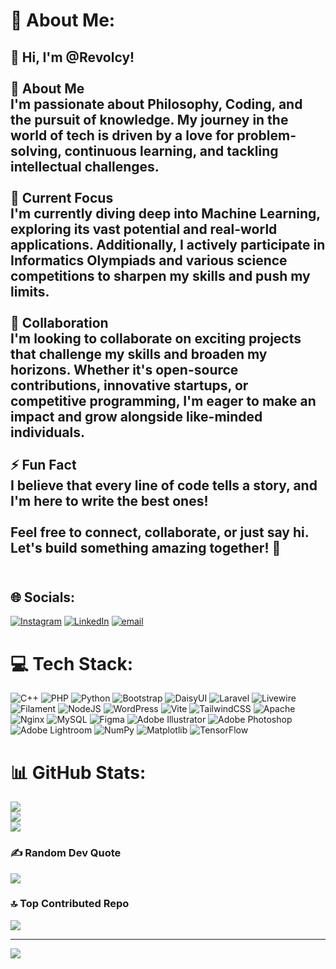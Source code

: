 # 💫 About Me:
## 👋 Hi, I'm @Revolcy!  <br><br> 👀 About Me  <br>I'm passionate about Philosophy, Coding, and the pursuit of knowledge. My journey in the world of tech is driven by a love for problem-solving, continuous learning, and tackling intellectual challenges.  <br><br>🌱 Current Focus  <br>I'm currently diving deep into Machine Learning, exploring its vast potential and real-world applications. Additionally, I actively participate in Informatics Olympiads and various science competitions to sharpen my skills and push my limits.  <br><br>💞️ Collaboration  <br>I'm looking to collaborate on exciting projects that challenge my skills and broaden my horizons. Whether it's open-source contributions, innovative startups, or competitive programming, I'm eager to make an impact and grow alongside like-minded individuals.  <br><br>⚡ Fun Fact  <br>I believe that every line of code tells a story, and I'm here to write the best ones!  <br><br>Feel free to connect, collaborate, or just say hi. Let's build something amazing together! 🚀  <br><br>


## 🌐 Socials:
[![Instagram](https://img.shields.io/badge/Instagram-%23E4405F.svg?logo=Instagram&logoColor=white)](https://instagram.com/@rvolcy_) [![LinkedIn](https://img.shields.io/badge/LinkedIn-%230077B5.svg?logo=linkedin&logoColor=white)](https://linkedin.com/in/revolcy) [![email](https://img.shields.io/badge/Email-D14836?logo=gmail&logoColor=white)](mailto:alicizations03@gmail.com) 

# 💻 Tech Stack:
![C++](https://img.shields.io/badge/c++-%2300599C.svg?style=for-the-badge&logo=c%2B%2B&logoColor=white) ![PHP](https://img.shields.io/badge/php-%23777BB4.svg?style=for-the-badge&logo=php&logoColor=white) ![Python](https://img.shields.io/badge/python-3670A0?style=for-the-badge&logo=python&logoColor=ffdd54) ![Bootstrap](https://img.shields.io/badge/bootstrap-%238511FA.svg?style=for-the-badge&logo=bootstrap&logoColor=white) ![DaisyUI](https://img.shields.io/badge/daisyui-5A0EF8?style=for-the-badge&logo=daisyui&logoColor=white) ![Laravel](https://img.shields.io/badge/laravel-%23FF2D20.svg?style=for-the-badge&logo=laravel&logoColor=white) ![Livewire](https://img.shields.io/badge/livewire-%234e56a6.svg?style=for-the-badge&logo=livewire&logoColor=white) ![Filament](https://img.shields.io/badge/Filament-FFAA00?style=for-the-badge&logoColor=%23000000) ![NodeJS](https://img.shields.io/badge/node.js-6DA55F?style=for-the-badge&logo=node.js&logoColor=white) ![WordPress](https://img.shields.io/badge/WordPress-%23117AC9.svg?style=for-the-badge&logo=WordPress&logoColor=white) ![Vite](https://img.shields.io/badge/vite-%23646CFF.svg?style=for-the-badge&logo=vite&logoColor=white) ![TailwindCSS](https://img.shields.io/badge/tailwindcss-%2338B2AC.svg?style=for-the-badge&logo=tailwind-css&logoColor=white) ![Apache](https://img.shields.io/badge/apache-%23D42029.svg?style=for-the-badge&logo=apache&logoColor=white) ![Nginx](https://img.shields.io/badge/nginx-%23009639.svg?style=for-the-badge&logo=nginx&logoColor=white) ![MySQL](https://img.shields.io/badge/mysql-4479A1.svg?style=for-the-badge&logo=mysql&logoColor=white) ![Figma](https://img.shields.io/badge/figma-%23F24E1E.svg?style=for-the-badge&logo=figma&logoColor=white) ![Adobe Illustrator](https://img.shields.io/badge/adobe%20illustrator-%23FF9A00.svg?style=for-the-badge&logo=adobe%20illustrator&logoColor=white) ![Adobe Photoshop](https://img.shields.io/badge/adobe%20photoshop-%2331A8FF.svg?style=for-the-badge&logo=adobe%20photoshop&logoColor=white) ![Adobe Lightroom](https://img.shields.io/badge/Adobe%20Lightroom-31A8FF.svg?style=for-the-badge&logo=Adobe%20Lightroom&logoColor=white) ![NumPy](https://img.shields.io/badge/numpy-%23013243.svg?style=for-the-badge&logo=numpy&logoColor=white) ![Matplotlib](https://img.shields.io/badge/Matplotlib-%23ffffff.svg?style=for-the-badge&logo=Matplotlib&logoColor=black) ![TensorFlow](https://img.shields.io/badge/TensorFlow-%23FF6F00.svg?style=for-the-badge&logo=TensorFlow&logoColor=white)
# 📊 GitHub Stats:
![](https://github-readme-stats.vercel.app/api?username=Revolcy&theme=dark&hide_border=false&include_all_commits=true&count_private=false)<br/>
![](https://nirzak-streak-stats.vercel.app/?user=Revolcy&theme=dark&hide_border=false)<br/>
![](https://github-readme-stats.vercel.app/api/top-langs/?username=Revolcy&theme=dark&hide_border=false&include_all_commits=true&count_private=false&layout=compact)

### ✍️ Random Dev Quote
![](https://quotes-github-readme.vercel.app/api?type=vetical&theme=tokyonight)

### 🔝 Top Contributed Repo
![](https://github-contributor-stats.vercel.app/api?username=Revolcy&limit=5&theme=tokyonight&combine_all_yearly_contributions=true)

---
[![](https://visitcount.itsvg.in/api?id=Revolcy&icon=0&color=12)](https://visitcount.itsvg.in)

<!-- Proudly created with GPRM ( https://gprm.itsvg.in ) -->
